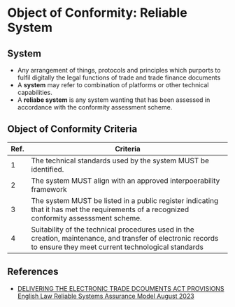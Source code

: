 # Object of Conformity: Reliable System

## System

* Any arrangement of things, protocols and principles which purports to fulfil digitally the legal functions of trade and trade finance documents
* A **system** may refer to combination of platforms or other technical capabilities.
* A **reliabe system** is any system wanting that has been assessed in accordance with the conformity assessment scheme.

## Object of Conformity Criteria

|Ref.|Criteria|
|---|---|
|1|The technical standards used by the system MUST be identified.|
|2|The system MUST align with an approved interpoerability framework|
|3|The system MUST be listed in a public register indicating that it has met the requirements of a recognized conformity assesssment scheme.|
|4|Suitability of the technical procedures used in the creation, maintenance, and transfer of electronic records to ensure they meet current technological standards|

## References

* [DELIVERING THE ELECTRONIC TRADE DCOUMENTS ACT PROVISIONS English Law Reliable Systems Assurance Model August 2023](../../docs/published/C4DTI-Reliable-Systems-Assurance-Model.pdf)
